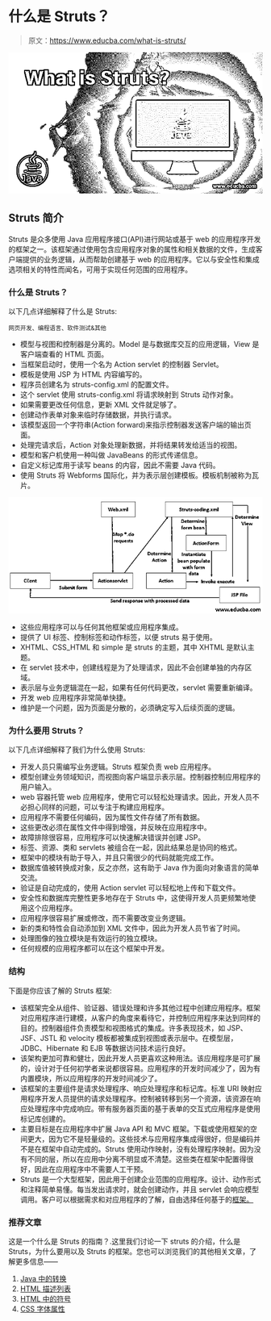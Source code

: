 # 什么是 Struts？

> 原文：<https://www.educba.com/what-is-struts/>

![What is Struts](img/9559a2b0c26e3a5d832ae9d2690e5592.png)



## Struts 简介

Struts 是众多使用 Java 应用程序接口(API)进行网站或基于 web 的应用程序开发的框架之一。该框架通过使用包含应用程序对象的属性和相关数据的文件，生成客户端提供的业务逻辑，从而帮助创建基于 web 的应用程序。它以与安全性和集成选项相关的特性而闻名，可用于实现任何范围的应用程序。

### 什么是 Struts？

以下几点详细解释了什么是 Struts:

<small>网页开发、编程语言、软件测试&其他</small>

*   模型与视图和控制器是分离的。Model 是与数据库交互的应用逻辑，View 是客户端查看的 HTML 页面。
*   当框架启动时，使用一个名为 Action servlet 的控制器 Servlet。
*   模板是使用 JSP 为 HTML 内容编写的。
*   程序员创建名为 struts-config.xml 的配置文件。
*   这个 servlet 使用 struts-config.xml 将请求映射到 Struts 动作对象。
*   如果需要更改任何信息，更新 XML 文件就足够了。
*   创建动作表单对象来临时存储数据，并执行请求。
*   该模型返回一个字符串(Action forward)来指示控制器发送客户端的输出页面。
*   处理完请求后，Action 对象处理新数据，并将结果转发给适当的视图。
*   模型和客户机使用一种叫做 JavaBeans 的形式传递信息。
*   自定义标记库用于读写 beans 的内容，因此不需要 Java 代码。
*   使用 Struts 将 Webforms 国际化，并为表示层创建模板。模板机制被称为瓦片。

![what is struts](img/e05b72885d76211a57dddafd2c017aea.png)



*   这些应用程序可以与任何其他框架或应用程序集成。
*   提供了 UI 标签、控制标签和动作标签，以便 struts 易于使用。
*   XHTML、CSS_HTML 和 simple 是 struts 的主题，其中 XHTML 是默认主题。
*   在 servlet 技术中，创建线程是为了处理请求，因此不会创建单独的内存区域。
*   表示层与业务逻辑混在一起，如果有任何代码更改，servlet 需要重新编译。
*   开发 web 应用程序非常简单快捷。
*   维护是一个问题，因为页面是分散的，必须确定写入后续页面的逻辑。

### 为什么要用 Struts？

以下几点详细解释了我们为什么使用 Struts:

*   开发人员只需编写业务逻辑。Struts 框架负责 web 应用程序。
*   模型创建业务领域知识，而视图向客户端显示表示层。控制器控制应用程序的用户输入。
*   web 容器托管 web 应用程序，使用它可以轻松处理请求。因此，开发人员不必担心同样的问题，可以专注于构建应用程序。
*   应用程序不需要任何编码，因为属性文件存储了所有数据。
*   这些更改必须在属性文件中得到增强，并反映在应用程序中。
*   故障排除很容易，应用程序可以快速解决错误并创建 JSP。
*   标签、资源、类和 servlets 被组合在一起，因此结果总是协同的格式。
*   框架中的模块有助于导入，并且只需很少的代码就能完成工作。
*   数据库值被转换成对象，反之亦然，这有助于 Java 作为面向对象语言的简单交流。
*   验证是自动完成的，使用 Action servlet 可以轻松地上传和下载文件。
*   安全性和数据库完整性更多地存在于 Struts 中，这使得开发人员更频繁地使用这个应用程序。
*   应用程序很容易扩展或修改，而不需要改变业务逻辑。
*   新的类和特性会自动添加到 XML 文件中，因此为开发人员节省了时间。
*   处理图像的独立模块是有效运行的独立模块。
*   任何规模的应用程序都可以在这个框架中开发。

### 结构

下面是你应该了解的 Struts 框架:

*   该框架完全从组件、验证器、错误处理和许多其他过程中创建应用程序。框架对应用程序进行建模，从客户的角度来看待它，并控制应用程序来达到同样的目的。控制器组件负责模型和视图格式的集成。许多表现技术，如 JSP、JSF、JSTL 和 velocity 模板都被集成到视图或表示层中。在模型层，JDBC、Hibernate 和 EJB 等数据访问技术运行良好。
*   该架构更加可靠和健壮，因此开发人员更喜欢这种用法。该应用程序是可扩展的，设计对于任何初学者来说都很容易。应用程序的开发时间减少了，因为有内置模块，所以应用程序的开发时间减少了。
*   该框架的主要组件是请求处理程序、响应处理程序和标记库。标准 URI 映射应用程序开发人员提供的请求处理程序。控制被转移到另一个资源，该资源在响应处理程序中完成响应。带有服务器页面的基于表单的交互式应用程序是使用标记库创建的。
*   主要目标是在应用程序中扩展 Java API 和 MVC 框架。下载或使用框架的空间更大，因为它不是轻量级的。这些技术与应用程序集成得很好，但是编码并不是在框架中自动完成的。Struts 使用动作映射，没有处理程序映射。因为没有不同的层，所以在应用中分离不明显或不清楚。这些类在框架中配置得很好，因此在应用程序中不需要人工干预。
*   Struts 是一个大型框架，因此用于创建企业范围的应用程序。设计、动作形式和注释简单易懂。每当发出请求时，就会创建动作，并且 servlet 会响应模型调用。客户可以根据需求和对应用程序的了解，自由选择任何基于的[框架。](https://www.educba.com/frameworks-in-java/)

### 推荐文章

这是一个什么是 Struts 的指南？.这里我们讨论一下 struts 的介绍，什么是 Struts，为什么要用以及 Struts 的框架。您也可以浏览我们的其他相关文章，了解更多信息——

1.  [Java 中的转换](https://www.educba.com/conversion-in-java/)
2.  [HTML 描述列表](https://www.educba.com/html-description-list/)
3.  [HTML 中的符号](https://www.educba.com/symbols-in-html/)
4.  [CSS 字体属性](https://www.educba.com/css-font-properties/)





